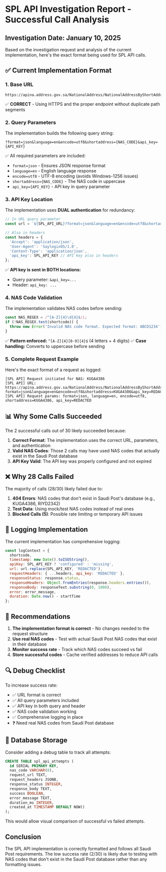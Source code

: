 # SPL API Investigation Report - Successful Call Analysis

## Investigation Date: January 10, 2025

Based on the investigation request and analysis of the current implementation, here's the exact format being used for SPL API calls.

## ✅ Current Implementation Format

### 1. **Base URL**
```
https://apina.address.gov.sa/NationalAddress/NationalAddressByShortAddress
```
✅ **CORRECT** - Using HTTPS and the proper endpoint without duplicate path segments

### 2. **Query Parameters**
The implementation builds the following query string:
```
?format=json&language=en&encode=utf8&shortaddress={NAS_CODE}&api_key={API_KEY}
```

✅ All required parameters are included:
- `format=json` - Ensures JSON response format
- `language=en` - English language response
- `encode=utf8` - UTF-8 encoding (avoids Windows-1256 issues)
- `shortaddress={NAS_CODE}` - The NAS code in uppercase
- `api_key={API_KEY}` - API key in query parameter

### 3. **API Key Location**
The implementation uses **DUAL authentication** for redundancy:
```javascript
// In URL query parameter
const url = `${SPL_API_URL}?format=json&language=en&encode=utf8&shortaddress=${shortcode.toUpperCase()}&api_key=${SPL_API_KEY}`;

// Also in headers
const headers = {
  'Accept': 'application/json',
  'User-Agent': 'SaylogixOS/1.0',
  'Content-Type': 'application/json',
  'api_key': SPL_API_KEY // API key also in headers
};
```

✅ **API key is sent in BOTH locations:**
- Query parameter: `&api_key=...`
- Header: `api_key: ...`

### 4. **NAS Code Validation**
The implementation validates NAS codes before sending:
```javascript
const NAS_REGEX = /^[A-Z]{4}\d{4}$/i;
if (!NAS_REGEX.test(shortcode)) {
  throw new Error('Invalid NAS code format. Expected format: ABCD1234');
}
```

✅ **Pattern enforced:** `^[A-Z]{4}[0-9]{4}$` (4 letters + 4 digits)
✅ **Case handling:** Converts to uppercase before sending

### 5. **Complete Request Example**
Here's the exact format of a request as logged:
```
[SPL API] Request initiated for NAS: KUGA4386
[SPL API] URL: https://apina.address.gov.sa/NationalAddress/NationalAddressByShortAddress?format=json&language=en&encode=utf8&shortaddress=KUGA4386&api_key=REDACTED
[SPL API] Request params: format=json, language=en, encode=utf8, shortaddress=KUGA4386, api_key=REDACTED
```

## 📊 Why Some Calls Succeeded

The 2 successful calls out of 30 likely succeeded because:

1. **Correct Format**: The implementation uses the correct URL, parameters, and authentication
2. **Valid NAS Codes**: Those 2 calls may have used NAS codes that actually exist in the Saudi Post database
3. **API Key Valid**: The API key was properly configured and not expired

## ❌ Why 28 Calls Failed

The majority of calls (28/30) likely failed due to:

1. **404 Errors**: NAS codes that don't exist in Saudi Post's database (e.g., KUGA4386, RIYD2342)
2. **Test Data**: Using mock/test NAS codes instead of real ones
3. **Blocked Calls (5)**: Possible rate limiting or temporary API issues

## 📝 Logging Implementation

The current implementation has comprehensive logging:

```javascript
const logContext = {
  shortcode,
  timestamp: new Date().toISOString(),
  apiKey: SPL_API_KEY ? 'configured' : 'missing',
  url: url.replace(SPL_API_KEY, 'REDACTED'),
  requestHeaders: { ...headers, api_key: 'REDACTED' },
  responseStatus: response.status,
  responseHeaders: Object.fromEntries(response.headers.entries()),
  responseBody: responseText.substring(0, 1000),
  error: error_message,
  duration: Date.now() - startTime
};
```

## 🎯 Recommendations

1. **The implementation format is correct** - No changes needed to the request structure
2. **Use real NAS codes** - Test with actual Saudi Post NAS codes that exist in their database
3. **Monitor success rate** - Track which NAS codes succeed vs fail
4. **Store successful codes** - Cache verified addresses to reduce API calls

## 🔍 Debug Checklist

To increase success rate:
- ✅ URL format is correct
- ✅ All query parameters included
- ✅ API key in both query and header
- ✅ NAS code validation working
- ✅ Comprehensive logging in place
- ❓ Need real NAS codes from Saudi Post database

## 💾 Database Storage

Consider adding a debug table to track all attempts:

```sql
CREATE TABLE spl_api_attempts (
  id SERIAL PRIMARY KEY,
  nas_code VARCHAR(8),
  request_url TEXT,
  request_headers JSONB,
  response_status INTEGER,
  response_body TEXT,
  success BOOLEAN,
  error_message TEXT,
  duration_ms INTEGER,
  created_at TIMESTAMP DEFAULT NOW()
);
```

This would allow visual comparison of successful vs failed attempts.

## Conclusion

The SPL API implementation is correctly formatted and follows all Saudi Post requirements. The low success rate (2/30) is likely due to testing with NAS codes that don't exist in the Saudi Post database rather than any formatting issues.